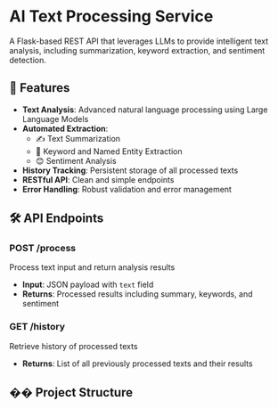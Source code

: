 # AI Text Processing Service

A Flask-based REST API that leverages LLMs to provide intelligent text analysis, including summarization, keyword extraction, and sentiment detection.

## 🚀 Features

- **Text Analysis**: Advanced natural language processing using Large Language Models
- **Automated Extraction**:
  - ✍️ Text Summarization
  - 🔑 Keyword and Named Entity Extraction
  - 😊 Sentiment Analysis
- **History Tracking**: Persistent storage of all processed texts
- **RESTful API**: Clean and simple endpoints
- **Error Handling**: Robust validation and error management

## 🛠️ API Endpoints

### POST /process
Process text input and return analysis results
- **Input**: JSON payload with `text` field
- **Returns**: Processed results including summary, keywords, and sentiment

### GET /history
Retrieve history of processed texts
- **Returns**: List of all previously processed texts and their results

## ��️ Project Structure 